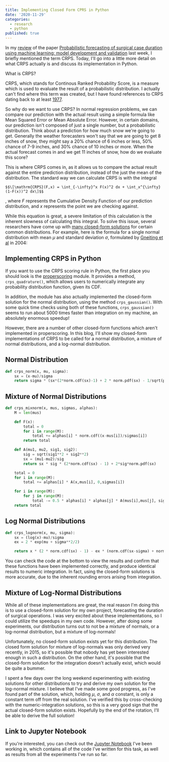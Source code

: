 ```yaml
---
title: Implementing Closed Form CPRS in Python
date: '2020-11-29'
categories:
  - research
  - python
published: true
---
```


In my [review](https://saumikn.com/blog/paper-review-machine-learning-to-forecast-surgery-duration/) of the paper [Probabilistic forecasting of surgical case duration using machine learning: model development and validation](https://academic.oup.com/jamia/advance-article/doi/10.1093/jamia/ocaa140/5919678) last week, I briefly mentioned the term CRPS. Today, I'll go into a little more detail on what CRPS actually is and discuss its implementation in Python.

What is CRPS?

CRPS, which stands for Continous Ranked Probability Score, is a measure which is used to evaluate the result of a probabilistic distribution. I actually can't find where this term was created, but I have found references to CRPS dating back to at least [1977](https://link.springer.com/chapter/10.1007/978-94-010-1276-8_18).

So why do we want to use CRPS? In normal regression problems, we can compare our prediction with the actual result using a simple formula like Mean Squared Error or Mean Absolute Error. However, in certain domains, our prediction isn't composed of just a single number, but a probabilistic distribution. Think about a prediction for how much snow we're going to get. Generally the weather forecasters won't say that we are going to get 8 inches of snow, they might say a 20% chance of 6 inches or less, 50% chance of 7-9 inches, and 30% chance of 10 inches or more. When the actual forecast comes in and we get 11 inches of snow, how do we evaluate this score?

This is where CRPS comes in, as it allows us to compare the actual result against the entire prediction distribution, instead of the just the mean of the distribution. The standard way we can calculate CRPS is with the integral

`$$\[\mathrm{CRPS}(F,x) = \int_{-\infty}^x F(x)^2 dx + \int_x^{\infty} (1-F(x))^2 dx\]$$`

, where $F$ represents the Cumulative Density Function of our prediction distribution, and $x$ represents the point we are checking against.

While this equation is great, a severe limitation of this calculation is the inherent slowness of calculating this integral. To solve this issue, several researchers have come up with [many closed-form solutions](https://cran.microsoft.com/snapshot/2017-09-17/web/packages/scoringRules/vignettes/crpsformulas.html#introduction) for certain common distributions. For example, here is the formula for a single normal distribution with mean $\mu$ and standard deviation $\sigma$, formulated by [Gneiting et al](https://apps.dtic.mil/dtic/tr/fulltext/u2/a459688.pdf) in 2004:

## Implementing CRPS in Python

If you want to use the CRPS scoring rule in Python, the first place you should look is the [properscoring](https://github.com/TheClimateCorporation/properscoring) module. It provides a method, `crps_quadrature()`, which allows users to numerically integrate any probability distribution function, given its CDF.

In addition, the module has also actually implemented the closed-form solution for the normal distribution, using the method `crps_gaussian()`. With some quick time checks using both of these functions, `crps_gaussian()` seems to run about 5000 times faster than integration on my machine, an absolutely enormous speedup!

However, there are a number of other closed-form functions which aren't implemented in properscoring. In this blog, I'll show my closed-form implementations of CRPS to be called for a normal distribution, a mixture of normal distributions, and a log-normal distribution.

## Normal Distribution

```python
def crps_norm(x, mu, sigma):
    sx = (x-mu)/sigma
    return sigma * (sx*(2*norm.cdf(sx)-1) + 2 * norm.pdf(sx) - 1/sqrt(pi))
```

## Mixture of Normal Distributions

```python
def crps_mixnorm(x, mus, sigmas, alphas):
    M = len(mus)

    def F(x):
        total = 0
        for i in range(M):
            total += alphas[i] * norm.cdf((x-mus[i])/sigmas[i])
        return total

    def A(mu1, mu2, sig1, sig2):
        sig = sqrt(sig1**2 + sig2**2)
        sx = (mu1-mu2)/sig
        return sx * sig * (2*norm.cdf(sx) - 1) + 2*sig*norm.pdf(sx)

    total = 0
    for i in range(M):
        total += alphas[i] * A(x,mus[i], 0,sigmas[i])

    for i in range(M):
        for j in range(M):
            total -= 0.5 * alphas[i] * alphas[j] * A(mus[i],mus[j], sigmas[i],sigmas[j])
    return total
```

## Log Normal Distributions

```python
def crps_lognorm(x, mu, sigma):
    sx = (log(x)-mu)/sigma
    ex = 2 * exp(mu + sigma**2/2)

    return x * (2 * norm.cdf(sx) - 1) - ex * (norm.cdf(sx-sigma) + norm.cdf(sigma/sqrt(2)) - 1)
```

You can check the code at the bottom to view the results and confirm that these functions have been implemented correctly, and produce identical results to numeric integration. In fact, using the closed-form solutions is more accurate, due to the inherent rounding errors arising from integration.

## Mixture of Log-Normal Distributions

While all of these implementations are great, the real reason I'm doing this is to use a closed-form solution for my own project, forecasting the duration of surgical operations. I was very excited about these implementations, so I could utilize the speedups in my own code. However, after doing some experiments, our distribution turns out to not be a mixture of normals, or a log-normal distribution, but a mixture of log-normals!

Unfortunately, no closed-form solution exists yet for this distribution. The closed form solution for mixture of log-normals was only derived very recently, in 2015, so it's possible that nobody has yet been interested enough in such a distribution. On the other hand, it's possible that the closed-form solution for the integration doesn't actually exist, which would be quite a bummer.

I spent a few days over the long weekend experimenting with existing solutions for other distributions to try and derive my own solution for the log-normal mixture. I believe that I've made some good progress, as I've found part of the solution, which, holding $\mu$, $\sigma$, and $\alpha$ constant, is only a constant term off from the real solution. I've verified this by cross-checking with the numeric-integration solutions, so this is a very good sign that the actual closed-form solution exists. Hopefully by the end of the rotation, I'll be able to derive the full solution!

## Link to Jupyter Notebook

If you're interested, you can check out the [Jupyter Notebook](https://gist.github.com/saumikn/a4476b8d5fd9fc4dffcc9869dc4ea490#file-crps-ipynb) I've been working in, which contains all of the code I've written for this task, as well as results from all the experiments I've run so far.
